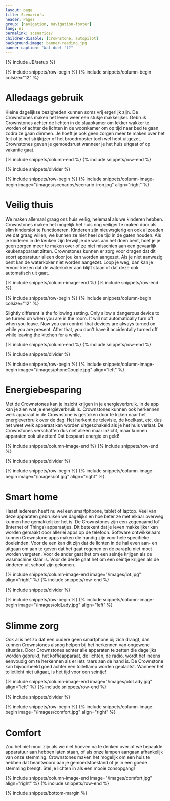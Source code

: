 ```yaml
---
layout: page
title: Scenario's
header: Pages
group: [navigation, navigation-footer]
lang: nl
permalink: scenarios/
children-disable: [crownstone, autopilot]
background-image: banner-reading.jpg
banner-caption: "Wat doet 't?"
---
```

{% include JB/setup %}

{% include snippets/row-begin %}
{% include snippets/column-begin colsize="12" %}

# Alledaags gebruik 
                    
Kleine dagelijkse bezigheden kunnen soms vrij ergerlijk zijn. De Crownstones maken het leven weer een stukje makkelijker.
Gebruik Crownstones achter de lichten in de slaapkamer om lekker wakker te worden of achter de lichten in de woonkamer om op tijd naar bed te gaan zodra ze gaan dimmen.
Je hoeft je ook geen zorgen meer te maken over het feit of je het strijkijzer of het broodrooster toch wel hebt uitgezet. 
Crownstones geven je gemoedsrust wanneer je het huis uitgaat of op vakantie gaat.

{% include snippets/column-end %}
{% include snippets/row-end %}

{% include snippets/divider %}

{% include snippets/row-begin %}
{% include snippets/column-image-begin image="/images/scenarios/scenario-iron.jpg" align="right" %}

# Veilig thuis
                    
We maken allemaal graag ons huis veilig, helemaal als we kinderen hebben.
Crownstones maken het mogelijk het huis nog veiliger te maken door als slim kinderslot te functioneren.
Kinderen zijn nieuwsgierig en ook al zouden we dat graag willen, we kunnen ze niet heel de tijd in de gaten houden.
Als je kinderen in de keuken zijn terwijl je de was aan het doen bent, hoef je je geen zorgen meer te maken over of ze niet misschien aan een gevaarlijk keukenapparaat zitten. 
Crownstones kunnen er zorg voor dragen dat dit soort apparatuur alleen door jou kan worden aangezet. 
Als je niet aanwezig bent kan de waterkoker niet worden aangezet. Loop je weg, dan kan je ervoor kiezen dat de waterkoker aan blijft staan of dat deze ook automatisch uit gaat.

{% include snippets/column-image-end %}
{% include snippets/row-end %}

{% include snippets/row-begin %}
{% include snippets/column-begin colsize="12" %}

Slightly different is the following setting. Only allow a dangerous device to be turned on when
you are in the room. It will not automatically turn off when you leave. Now you can control that devices are always
turned on while you are present. After that, you don't have it accidentally turned off while leaving the kitchen for
a while.

{% include snippets/column-end %}
{% include snippets/row-end %}

{% include snippets/divider %}

{% include snippets/row-begin %}
{% include snippets/column-image-begin image="/images/phoneCouple.jpg" align="left" %}

# Energiebesparing
                    
Met de Crownstones kan je inzicht krijgen in je energieverbruik. In de app kan je zien wat je energieverbruik is. 
Crownstones kunnen ook herkennen welk apparaat in de Crownstone is gestoken door te kijken naar het energieverbruik over de dag. Het herkent de televisie, de koelkast, etc. dus het weet welk apparaat kan worden uitgeschakeld als je het huis verlaat.
De Crownstones verschaffen dus niet alleen maar inzicht, maar kunnen apparaten ook uitzetten! Dat bespaart energie en geld!
                    
{% include snippets/column-image-end %}
{% include snippets/row-end %}

{% include snippets/divider %}
       
{% include snippets/row-begin %}
{% include snippets/column-image-begin image="/images/iot.jpg" align="right" %}

# Smart home

Haast iedereen heeft nu wel een smartphpone, tablet of laptop. 
Veel van deze apparaten gebruiken we dagelijks en hoe beter ze met elkaar overweg kunnen hoe gemakkelijker het is.
De Crownstones zijn een zogenaamd IoT (Internet of Things) apparaatjes. 
Dit betekent dat je leven makkelijker kan worden gemaakt door allerlei apps op de telefoon.
Software ontwikkelaars kunnen Crownstone apps maken die handig zijn voor hele specifieke doeleinden.
Voor de een kan dit zijn dat de lichten in de hal even aan- en uitgaan om aan te geven dat het gaat regenen en de paraplu niet moet worden vergeten.
Voor de ander gaat het om een seintje krijgen als de wasmachine klaar is.
Voor de derde gaat het om een seintje krijgen als de kinderen uit school zijn gekomen.

{% include snippets/column-image-end image="/images/iot.jpg" align="right" %}
{% include snippets/row-end %}

{% include snippets/divider %}

{% include snippets/row-begin %}
{% include snippets/column-image-begin image="/images/oldLady.jpg" align="left" %}

# Slimme zorg
                    
Ook al is het zo dat een oudere geen smartphone bij zich draagt, dan kunnen Crownstones alsnog helpen bij het herkennen van ongewone situaties.
Door Crownstones achter alle apparaten te zetten die dagelijks worden gebruikt, het koffieapparaat, de lichten, de radio, wordt het ineens
eenvoudig om te herkennen als er iets raars aan de hand is. De Crownstone kan bijvoorbeeld goed achter een toiletlamp worden geplaatst. Wanneer het
toiletlicht niet uitgaat, is het tijd voor een seintje!

{% include snippets/column-image-end image="/images/oldLady.jpg" align="left" %}
{% include snippets/row-end %}

{% include snippets/divider %}
       
{% include snippets/row-begin %}
{% include snippets/column-image-begin image="/images/comfort.jpg" align="right" %}

# Comfort
                    
Zou het niet mooi zijn als we niet hoeven na te denken over of we bepaalde apparatuur aan hebben laten staan, of als onze lampen aangaan afhankelijk van onze stemming. 
Crownstones maken het mogelijk om een huis te hebben dat beantwoord aan je gemoedstoestand of je in een goede stemming brengt. Stel je lichten in als een mooie zonsopgang!
                    
{% include snippets/column-image-end image="/images/comfort.jpg" align="right" %}
{% include snippets/row-end %}

{% include snippets/bottom-margin %}

